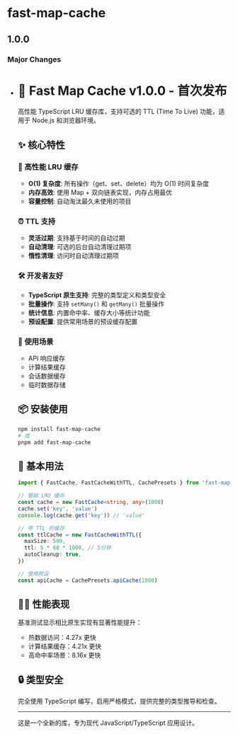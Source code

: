 # fast-map-cache

## 1.0.0

### Major Changes

- # 🎉 Fast Map Cache v1.0.0 - 首次发布

  高性能 TypeScript LRU 缓存库，支持可选的 TTL (Time To Live) 功能，适用于 Node.js 和浏览器环境。

  ## ✨ 核心特性

  ### 🚀 高性能 LRU 缓存
  - **O(1) 复杂度**: 所有操作（get、set、delete）均为 O(1) 时间复杂度
  - **内存高效**: 使用 Map + 双向链表实现，内存占用最优
  - **容量控制**: 自动淘汰最久未使用的项目

  ### ⏰ TTL 支持
  - **灵活过期**: 支持基于时间的自动过期
  - **自动清理**: 可选的后台自动清理过期项
  - **惰性清理**: 访问时自动清理过期项

  ### 🛠️ 开发者友好
  - **TypeScript 原生支持**: 完整的类型定义和类型安全
  - **批量操作**: 支持 `setMany()` 和 `getMany()` 批量操作
  - **统计信息**: 内置命中率、缓存大小等统计功能
  - **预设配置**: 提供常用场景的预设缓存配置

  ### 🎯 使用场景
  - API 响应缓存
  - 计算结果缓存
  - 会话数据缓存
  - 临时数据存储

  ## 📦 安装使用

  ```bash
  npm install fast-map-cache
  # 或
  pnpm add fast-map-cache
  ```

  ## 🔧 基本用法

  ```typescript
  import { FastCache, FastCacheWithTTL, CachePresets } from 'fast-map-cache'

  // 基础 LRU 缓存
  const cache = new FastCache<string, any>(1000)
  cache.set('key', 'value')
  console.log(cache.get('key')) // 'value'

  // 带 TTL 的缓存
  const ttlCache = new FastCacheWithTTL({
    maxSize: 500,
    ttl: 5 * 60 * 1000, // 5分钟
    autoCleanup: true,
  })

  // 使用预设
  const apiCache = CachePresets.apiCache(1000)
  ```

  ## 🏃‍♂️ 性能表现

  基准测试显示相比原生实现有显著性能提升：
  - 热数据访问：4.27x 更快
  - 计算结果缓存：4.21x 更快
  - 高命中率场景：8.16x 更快

  ## 🔒 类型安全

  完全使用 TypeScript 编写，启用严格模式，提供完整的类型推导和检查。

  ***

  这是一个全新的库，专为现代 JavaScript/TypeScript 应用设计。

